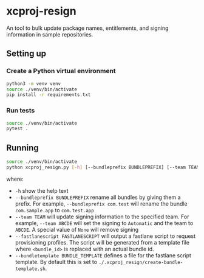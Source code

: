 # xcproj-resign

An tool to bulk update package names, entitlements, and signing information in sample repositories. 

## Setting up

### Create a Python virtual environment

```sh
python3 -m venv venv
source ./venv/bin/activate
pip install -r requirements.txt
```

### Run tests

```sh
source ./venv/bin/activate
pytest .
```

## Running

```sh
source ./venv/bin/activate
python xcproj_resign.py [-h] [--bundleprefix BUNDLEPREFIX] [--team TEAM] [--config CONFIG] [--fastlanescript FASTLANESCRIPT] [--bundle_template BUNDLE_TEMPLATE] pbxproj_file
```

where:

- `-h` show the help text
- `--bundleprefix BUNDLEPREFIX` rename all bundles by giving them a prefix. For example, `--bundleprefix com.test` will rename the bundle `com.sample.app` to `com.test.app`
- `--team TEAM` will update signing information to the specified team. For example, `--team ABCDE` will set the signing to `Automatic` and the team to `ABCDE`. A special value of `None` will remove signing
- `--fastlanescript FASTLANESCRIPT` will output a fastlane script to request provisioning profiles. The script will be generated from a template file where `<bundle_id>` is replaced with an actual bundle id.
- `--bundletemplate BUNDLE_TEMPLATE` defines a file for the fastlane script template. By default this is set to `./.xcproj_resign/create-bundle-template.sh`.
